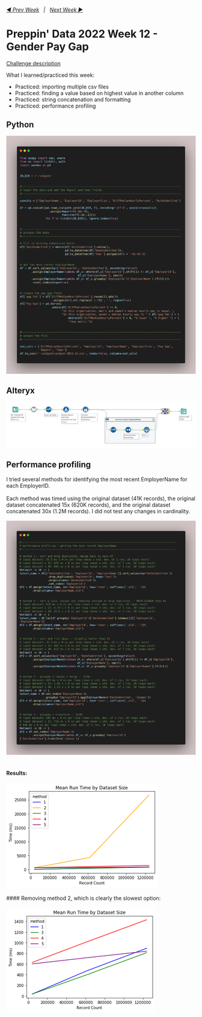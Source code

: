 <h6><a href="..\preppin-data-2022-11\README.md">◀  Prev Week</a>&nbsp;&nbsp;&nbsp;|&nbsp;&nbsp;&nbsp;<a href="..\preppin-data-2022-13\README.md">Next Week  ▶</a></h6>

# Preppin' Data 2022 Week 12 - Gender Pay Gap

[Challenge description](https://preppindata.blogspot.com/2022/03/2022-week-12-gender-pay-gap.html)

What I learned/practiced this week:
* Practiced: importing multiple csv files
* Practiced: finding a value based on highest value in another column
* Practiced: string concatenation and formatting
* Practiced: performance profiling

## Python
<a href="preppin-data-2022-12.py">
<img src="img-python-code-2022-12.png?raw=true" alt="Python code">
</a>

## Alteryx
<a href="preppin-data-2022-12.yxzp">
<img src="img-alteryx-2022-12.png?raw=true" alt="Alteryx workflow">
</a>

## Performance profiling

I tried several methods for identifying the most recent EmployerName for each EmployerID. 
<br>
<br>Each method was timed using the original dataset (41K records), the original dataset concatenated 15x (620K records), and the original dataset concatenated 30x (1.2M records). I did not test any changes in cardinality.
<br>
<br>
<img src="img-performance-profiling.png?raw=true" alt="Python code for performance profiling">
<br>
<br>
#### Results:
<img src="img-runtime-1.png?raw=true" alt="Chart of run times for all methods">
<br>
<br>
#### Removing method 2, which is clearly the slowest option:
<br>
<br>
<img src="img-runtime-2.png?raw=true" alt="Chart of run times without method 2">
